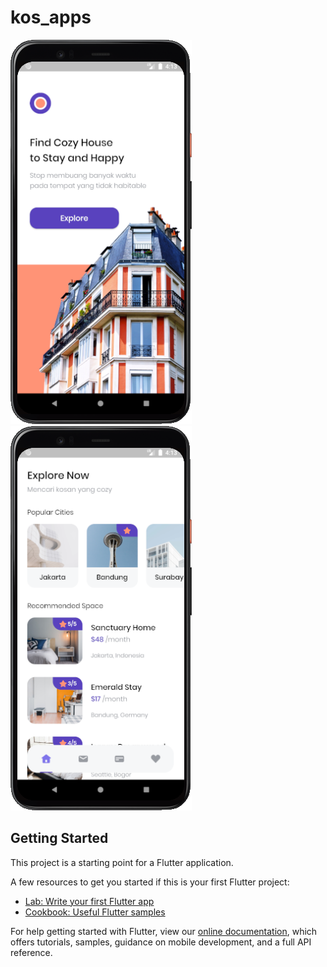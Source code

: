 # kos_apps

![img 1](https://github.com/adifens/kos_apps/blob/master/Screenshot%20from%202021-09-29%2016-13-08.png)
![img 2](https://github.com/adifens/kos_apps/blob/master/Screenshot%20from%202021-09-29%2016-13-15.png)
## Getting Started

This project is a starting point for a Flutter application.

A few resources to get you started if this is your first Flutter project:

- [Lab: Write your first Flutter app](https://flutter.dev/docs/get-started/codelab)
- [Cookbook: Useful Flutter samples](https://flutter.dev/docs/cookbook)

For help getting started with Flutter, view our
[online documentation](https://flutter.dev/docs), which offers tutorials,
samples, guidance on mobile development, and a full API reference.

